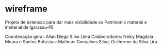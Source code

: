 # wireframe

Projeto de extensao para dar mais visibilidade ao Patrimonio material e imaterial de Igarassu-PE

Coordenação geral: Allan Diego Silva Lima
Colaboradores: Nelcy Magdala Moura e Santos
Bolsistas: Matheus Gonçalves Silva; Guilherme da Silva Lira
